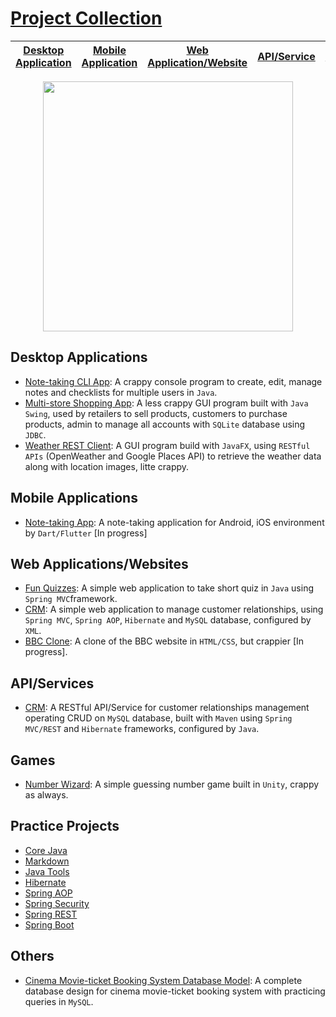 # [Project Collection](https://github.com/cpulover-projects)

|[Desktop Application](#desktop-applications)|[Mobile Application](#mobile-applications)|[Web Application/Website](#web-applicationswebsites)|[API/Service](#apiservices)|[Game](#games)|[Pratice project](#practice-projects)|[Other](#others)|
|---|---|---|---|---|---|---|

<p align="center"><img width="400" src="https://github.com/cpulover/cpulover/blob/master/header.gif"></p>

## Desktop Applications
- [Note-taking CLI App](https://github.com/cpulover-projects/note-taking-cli-app): A crappy console program to create, edit, manage notes and checklists for multiple users in ```Java```.
- [Multi-store Shopping App](https://github.com/cpulover-projects/multistore-shopping-desktop-app): A less crappy GUI program built with ```Java Swing```, used by retailers to sell products, customers to purchase products, admin to manage all accounts with ```SQLite``` database using ```JDBC```.
- [Weather REST Client](https://github.com/cpulover-projects/weather-rest-client): A GUI program build with ```JavaFX```, using ```RESTful APIs``` (OpenWeather and Google Places API) to retrieve the weather data along with location images, litte crappy.

## Mobile Applications
- [Note-taking App](https://github.com/cpulover-projects/note-taking-mobile-app): A note-taking application for Android, iOS environment by ```Dart/Flutter``` [In progress]

## Web Applications/Websites
- [Fun Quizzes](https://github.com/cpulover-projects/quiz-web-app): A simple web application to take short quiz in ```Java``` using ```Spring MVC```framework.
- [CRM](https://github.com/cpulover-projects/crm-web-app): A simple web application to manage customer relationships, using ```Spring MVC```, ```Spring AOP```, ```Hibernate``` and ```MySQL``` database, configured by ```XML```.
- [BBC Clone](https://github.com/cpulover-projects/bbc-clone-website): A clone of the BBC website in ```HTML/CSS```, but crappier [In progress].

## API/Services
- [CRM](https://github.com/cpulover-projects/crm-rest-service): A RESTful API/Service for customer relationships management operating CRUD on ```MySQL``` database, built with ```Maven``` using ```Spring MVC/REST``` and ```Hibernate``` frameworks, configured by ```Java```.

## Games
- [Number Wizard](https://github.com/cpulover-projects/number-wizard-game): A simple guessing number game built in ```Unity```, crappy as always.

## Practice Projects
- [Core Java](https://github.com/cpulover-practice/core-java)
- [Markdown](https://github.com/cpulover-practice/markdown)
- [Java Tools](https://github.com/cpulover-practice/java-tools)
- [Hibernate](https://github.com/cpulover-practice/hibernate)
- [Spring AOP](https://github.com/cpulover-practice/spring-aop)
- [Spring Security](https://github.com/cpulover-practice/spring-security)
- [Spring REST](https://github.com/cpulover-practice/spring-rest)
- [Spring Boot](https://github.com/cpulover-practice/spring-boot)

## Others
- [Cinema Movie-ticket Booking System Database Model](https://github.com/cpulover-university/cinema-movie-ticket-booking-system-database-model): A complete database design for cinema movie-ticket booking system with practicing queries in ```MySQL```.


<!--
**cpulover/cpulover** is a ✨ _special_ ✨ repository because its `README.md` (this file) appears on your GitHub profile.

Here are some ideas to get you started:

- 🔭 I’m currently working on ...
- 🌱 I’m currently learning ...
- 👯 I’m looking to collaborate on ...
- 🤔 I’m looking for help with ...
- 💬 Ask me about ...
- 📫 How to reach me: ...
- 😄 Pronouns: ...
- ⚡ Fun fact: ...
-->
